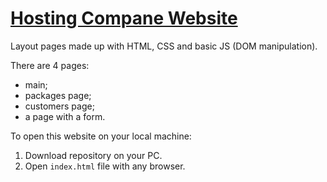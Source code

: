 # [Hosting Compane Website](https://nastyacodes.github.io/hosting-website/)

Layout pages made up with HTML, CSS and basic JS (DOM manipulation).

There are 4 pages:
* main;
* packages page;
* customers page;
* a page with a form.

To open this website on your local machine:
1. Download repository on your PC.
2. Open `index.html` file with any browser.
